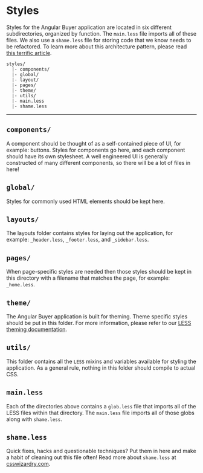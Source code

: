 # Styles
Styles for the Angular Buyer application are located in six different subdirectories, organized by function. The `main.less` file imports all of these files. We also use a `shame.less` file for storing code that we know needs to be refactored. To learn more about this architecture pattern, please read [this terrific article](https://sass-guidelin.es/#the-7-1-pattern).
```
styles/
  |- components/
  |- global/
  |- layout/
  |- pages/
  |- theme/
  |- utils/
  |- main.less
  |- shame.less
```
___
## `components/`
A component should be thought of as a self-contained piece of UI, for example: buttons. Styles for components go here, and each component should have its own stylesheet. A well engineered UI is generally constructed of many different components, so there will be a lot of files in here!

## `global/`
Styles for commonly used HTML elements should be kept here.

## `layouts/`
The layouts folder contains styles for laying out the application, for example: `_header.less`, `_footer.less`, and `_sidebar.less`.

## `pages/`
When page-specific styles are needed then those styles should be kept in this directory with a filename that matches the page, for example: `_home.less`.

## `theme/`
The Angular Buyer application is built for theming. Theme specific styles should be put in this folder. For more information, please refer to our [LESS theming documentation](theme/README.md).

## `utils/`
This folder contains all the `LESS` mixins and variables available for styling the application. As a general rule, nothing in this folder should compile to actual CSS.

## `main.less`
Each of the directories above contains a `glob.less` file that imports all of the LESS files within that directory. The `main.less` file imports all of those globs along with `shame.less`.

## `shame.less`
Quick fixes, hacks and questionable techniques? Put them in here and make a habit of cleaning out this file often! Read more about `shame.less` at [csswizardry.com](https://csswizardry.com/2013/04/shame-css/).
